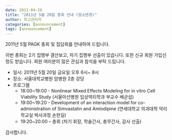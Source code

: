 ```yaml
---
date: 2011-04-26
title: "2011년 5월 20일 총회 안내 (장소변경)"
author: 최고관리자  
categories: [announcement]
tags: [announcement]
---
```


2011년 5월 PAGK 총회 및 집담회를 안내하여 드립니다. 

이번 총회는 2기 집행부 결산보고, 차기 집행부 선출이 있습니다. 
또한 신규 회원 가입신청도 받습니다. 회원 여러분의 많은 관심과 참석을 부탁 드립니다. 

- 일시: 2011년 5월 20일 금요일 오후 6시~ 8시 
- 장소: 서울대학교병원 암병원 2층 강당 
- 프로그램 
    - 18:00~19:00 - Nonlinear Mixed Effects Modeling for in vitro Cell Viability Study (서울아산병원 임상약리학과 부교수 배균섭) 
    - 19:00~19:20 - Development of an interaction model for co-administration of Simvastatin and Amlodipine (연세대학교 의과대학 약리학교실 박사과정 손한길) 
    - 19:20~20:00 – 총회 (차기 회장, 학술간사, 총무간사, 감사 선출) 

감사합니다.
